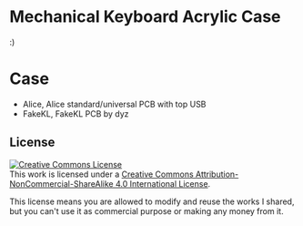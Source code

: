 # Mechanical Keyboard Acrylic Case
:)
# Case
* Alice, Alice standard/universal PCB with top USB
* FakeKL, FakeKL PCB by dyz
## License
[![Creative Commons License](https://i.creativecommons.org/l/by-nc-sa/4.0/88x31.png)](http://creativecommons.org/licenses/by-sa/4.0/)  
This work is licensed under a [Creative Commons Attribution-NonCommercial-ShareAlike 4.0 International License](http://creativecommons.org/licenses/by-nc-sa/4.0/).

This license means you are allowed to modify and reuse the works I shared, but you can't use it as commercial purpose or making any money from it.
